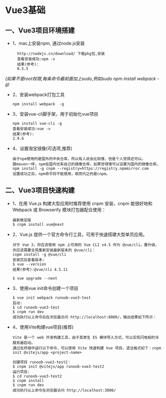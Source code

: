 # Vue3基础

## 一、Vue3项目环境搭建
* 1、mac上安装npm, 通过node.js安装
  ```
    http://nodejs.cn/download/ 下载pkg包,安装
    查看安装成功:npm -v
    结果(参考):
    8.5.5
  ```

*(如果不是root权限,每条命令最前面加上sudo,例如sudo npm install webpack -g)*
* 2、安装webpack打包工具
  ```
  npm install webpack  -g
  ```
  
* 3、安装vue-cli脚手架，用于初始化vue项目
  ```
  npm install vue-cli -g
  查看安装成功:vue -v
  结果(参考):
  2.9.6
  ```

* 4、设置淘宝镜像(可选项,推荐)
  ```
  由于npm使用的是国外的中央仓库，所以有人说会比较慢，但是个人觉得还可以。
  跟maven一样，npm在国内也有自己的镜像仓库，如果觉得慢可以设置为国内的镜像仓库。
  npm install -g cnpm --registry=https://registry.npmmirror.com
  设置成功之后，npm命令将不能使用，取而代之的是cnpm。
  ```

## 二、Vue3项目快速构建
* 1、在用 Vue.js 构建大型应用时推荐使用 cnpm 安装，cnpm 能很好地和 Webpack 或 Browserify 模块打包器配合使用：
  ```
  最新稳定版
  $ cnpm install vue@next
  ```

* 2、Vue.js 提供一个官方命令行工具，可用于快速搭建大型单页应用。
  ```
  对于 Vue 3，你应该使用 npm 上可用的 Vue CLI v4.5 作为 @vue/cli。要升级，你应该需要全局重新安装最新版本的 @vue/cli：
  cnpm install -g @vue/cli
  安装完后查看版本:
  $ vue --version
  结果(参考):@vue/cli 4.5.11
  
  $ vue upgrade --next
  ```

* 3、使用vue init命令创建一个项目
  ```
  $ vue init webpack runoob-vue3-test
  启动:
  $ cd runoob-vue3-test
  $ cnpm run dev
  成功执行以上命令后在浏览器访问 http://localhost:8080/，输出结果如下所示：
  ```

* 4、使用Vite构建vue项目(推荐)
  ```
  Vite 是一个 web 开发构建工具，由于其原生 ES 模块导入方式，可以实现闪电般的冷服务器启动。
  通过在终端中运行以下命令，可以使用 Vite 快速构建 Vue 项目，语法格式如下：cnpm init @vitejs/app <project-name>
  
  创建项目 runoob-vue3-test2：
  $ cnpm init @vitejs/app runoob-vue3-test2
  运行项目:
  $ cd runoob-vue3-test2
  $ cnpm install
  $ cnpm run dev
  成功执行以上命令在浏览器访问 http://localhost:3000/
  ```
